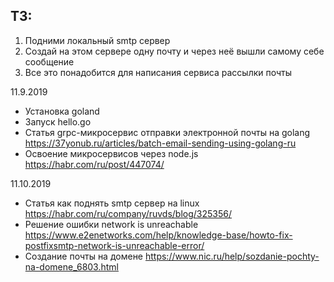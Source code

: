 ТЗ:
---
1. Подними локальный smtp сервер
2. Создай на этом сервере одну почту и через неё вышли самому себе сообщение
3. Все это понадобится для написания сервиса рассылки почты

11.9.2019
- Установка goland
- Запуск hello.go
- Статья grpc-микросервис отправки электронной почты на golang https://37yonub.ru/articles/batch-email-sending-using-golang-ru
- Освоение микросервисов через node.js https://habr.com/ru/post/447074/

11.10.2019
- Статья как поднять smtp сервер на linux https://habr.com/ru/company/ruvds/blog/325356/
- Решение ошибки network is unreachable https://www.e2enetworks.com/help/knowledge-base/howto-fix-postfixsmtp-network-is-unreachable-error/
- Создание почты на домене https://www.nic.ru/help/sozdanie-pochty-na-domene_6803.html